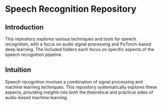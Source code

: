 # Speech Recognition Repository

## Introduction
This repository explores various techniques and tools for speech recognition, with a focus on audio signal processing and PyTorch-based deep learning. The included folders each focus on specific aspects of the speech recognition pipeline.


## Intuition
Speech recognition involves a combination of signal processing and machine learning techniques. This repository systematically explores these aspects, providing insights into both the theoretical and practical sides of audio-based machine learning.

